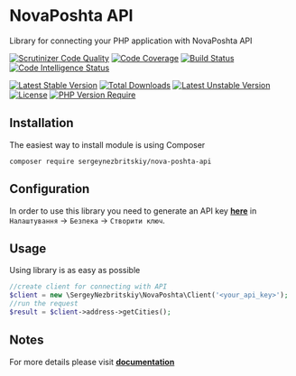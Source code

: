 # NovaPoshta API

Library for connecting your PHP application with NovaPoshta API

[![Scrutinizer Code Quality](https://scrutinizer-ci.com/g/sergeynezbritskiy/nova-poshta-api/badges/quality-score.png?b=master)](https://scrutinizer-ci.com/g/sergeynezbritskiy/nova-poshta-api/?branch=master)
[![Code Coverage](https://scrutinizer-ci.com/g/sergeynezbritskiy/nova-poshta-api/badges/coverage.png?b=master)](https://scrutinizer-ci.com/g/sergeynezbritskiy/nova-poshta-api/?branch=master)
[![Build Status](https://scrutinizer-ci.com/g/sergeynezbritskiy/nova-poshta-api/badges/build.png?b=master)](https://scrutinizer-ci.com/g/sergeynezbritskiy/nova-poshta-api/build-status/master)
[![Code Intelligence Status](https://scrutinizer-ci.com/g/sergeynezbritskiy/nova-poshta-api/badges/code-intelligence.svg?b=master)](https://scrutinizer-ci.com/code-intelligence)

[![Latest Stable Version](http://poser.pugx.org/sergeynezbritskiy/nova-poshta-api/v)](https://packagist.org/packages/sergeynezbritskiy/nova-poshta-api)
[![Total Downloads](http://poser.pugx.org/sergeynezbritskiy/nova-poshta-api/downloads)](https://packagist.org/packages/sergeynezbritskiy/nova-poshta-api)
[![Latest Unstable Version](http://poser.pugx.org/sergeynezbritskiy/nova-poshta-api/v/unstable)](https://packagist.org/packages/sergeynezbritskiy/nova-poshta-api)
[![License](http://poser.pugx.org/sergeynezbritskiy/nova-poshta-api/license)](https://packagist.org/packages/sergeynezbritskiy/nova-poshta-api)
[![PHP Version Require](http://poser.pugx.org/sergeynezbritskiy/nova-poshta-api/require/php)](https://packagist.org/packages/sergeynezbritskiy/nova-poshta-api)

## Installation

The easiest way to install module is using Composer

```
composer require sergeynezbritskiy/nova-poshta-api
```

## Configuration

In order to use this library you need to generate an API key **[here](https://new.novaposhta.ua/)**
in `Налаштування` -> `Безпека` -> `Створити ключ`.

## Usage

Using library is as easy as possible

```php
//create client for connecting with API
$client = new \SergeyNezbritskiy\NovaPoshta\Client('<your_api_key>');
//run the request
$result = $client->address->getCities();
```

## Notes

For more details please visit **[documentation](https://developers.novaposhta.ua/documentation)**
